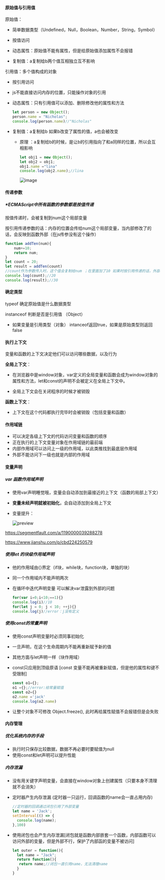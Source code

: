 #### 原始值与引用值

原始值：

- 简单数据类型（Undefined，Null，Boolean，Number，String，Symbol）

- 按值访问
- 动态属性：原始值不能有属性，但是给原始值添加属性不会报错
- 复制值：a复制给b两个值互相独立互不影响

引用值：多个值构成的对象

- 按引用访问

- js不能直接访问内存的位置，只能操作对象的引用

- 动态属性：只有引用值可以添加、删除修改他的属性和方法

  ```js
  let person = new Object();
  person.name = "Nicholas";
  console.log(person.name)//"Nicholas"
  ```

- 复制值：a复制给b 如果b改变了属性的值，a也会被改变

  - 原理 ：a复制给b的时候，是让b的引用指向了和a同样的位置，所以会互相影响

    ```js
    let obj1 = new Object();
    let obj2 = obj1;
    obj1.name ="lina"
    console.log(obj2.name);//lina
    ```

    ![image](https://user-images.githubusercontent.com/64974747/225506133-ec9e828e-a8bf-4062-b76d-cd2f4e873652.png)

#### 传递参数

##### *ECMAScript中所有函数的参数**都是**按值传递

按值传递时，会被复制到num这个局部变量

按引用传递参数的话：内存的位置会传给num这个局部变量，当内部修改了的话，会反映到函数外部（在js传参没有这个操作）

```js
function addTen(num){
	num+=10;
    return num;
}
let count = 20;
let result = addTen(count)
//count作为参数传入时，这个值会复制给num ；在里面加了10 如果时按引用传递的话，外部的话count会变成30
console.log(count);//20
console.log(result);//30
```

#### 确定类型

typeof 确定原始值是什么数据类型

instanceof  判断是否是引用值 （Object）

- 如果变量是引用类型（对象） intanceof返回true，如果是原始类型则返回false

#### 执行上下文

变量和函数的上下文决定他们可以访问哪些数据，以及行为

**全局上下文**：

- 在浏览器中是window对象，var定义的全局变量和函数会成为window对象的属性和方法，let和const的声明不会被定义在全局上下文中。

- 全局上下文会在关闭程序的时候才被销毁

**函数上下文**：

- 上下文在这个代码都执行完毕时会被销毁（包括变量和函数）

#### 作用域链

- 可以决定各级上下文的代码访问变量和函数的顺序
- 正在执行的上下文变量对象在作用域链的最前端
- 内部作用域可以访问上一级的作用域，以此类推找到最底层作用域
- 外部不能访问下一级也就是内部的作用域

#### 变量声明

##### var 函数作用域声明

- 使用var声明睡觉哦，变量会自动添加到最接近的上下文（函数的局部上下文）

- **变量未经声明就被初始化**，会自动添加到全局上下文

- 变量提升：

  ![preview](https://segmentfault.com/img/bVcO0XS/view)

https://segmentfault.com/a/1190000039288278

https://www.jianshu.com/p/cbd224250579

##### 使用let 的块级作用域声明

- 他的作用域由{}界定（if块，while块，function块，单独的块）

- 同一个作用域内不能声明两次

- 在循环中迭代声明变量 可以解决var泄露到外部的问题

  ```js
  for(var i=0;i<10;==1){}
  console.log(i)//10
  for(let j = 0; j < 10; ++j){}
  console.log(j)//error：j没有定义
  ```

##### 使用const的常量声明

- 使用const声明变量时必须同事初始化  

- 一旦声明，在这个生命周期内不能再重新赋予新的值

- 其他方面与let声明一样（块作用域）

- const只应用到顶级原语 [const 变量不能再被重新赋值，但是他的属性和键不受限制]

  ```js
  const o1={};
  o1 ={};//error:给常量赋值
  const o2={}
  o2.name ='jack'
  console.log(o2.name)
  ```

- 让整个对象不可修改  Object.freeze(), 此时再给属性赋值不会报错但是会失败

#### 内存管理

##### 优化系统内存的手段

- 执行时只保存比较数据，数据不再必要时要赋值为null
- 使用const和let声明可以提升性能

##### 内存泄漏

- 没有用关键字声明变量，会直接在window对象上创建属性（只要本身不清理就不会消失）

- 定时器产生内存泄漏   (定时器一只运行，回调函数的name会一直占用内存)

  ```js
  //定时器的回调通过闭包引用了外部变量
  let name = 'Jack';
  setInterval(() => {
  	console.log(name);
  },100)
  ```

- 使用闭包也会产生内存泄漏[闭包就是函数内部嵌套一个函数，内部函数可以访问外部的变量，但是外部不行，保护了内部函的变量不被访问]

  ```js
  let outer = function(){
  	let name = "Jack";
  	return function(){
  	 return name;//闭包一直引用name，无法清理name 
  	}
  }
  ```

  



